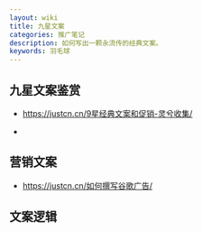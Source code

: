 ```yaml
---
layout: wiki
title: 九星文案
categories: 推广笔记
description: 如何写出一颗永流传的经典文案。
keywords: 羽毛球
---
```


## 九星文案鉴赏

* https://justcn.cn/9星经典文案和促销-灵兮收集/

* 

## 营销文案
- https://justcn.cn/如何撰写谷歌广告/

## 文案逻辑
